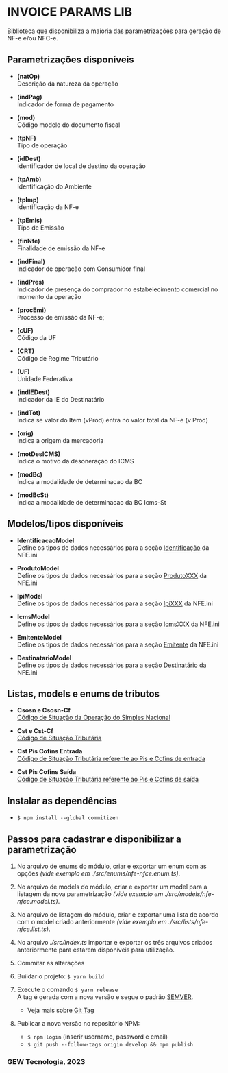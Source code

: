 # INVOICE PARAMS LIB

Biblioteca que disponibiliza a maioria das parametrizações para geração de NF-e e/ou NFC-e.

## Parametrizações disponíveis

- **(natOp)**  
  Descrição da natureza da operação

- **(indPag)**  
  Indicador de forma de pagamento

- **(mod)**  
  Código modelo do documento fiscal

- **(tpNF)**  
  Tipo de operação

- **(idDest)**  
  Identificador de local de destino da operação

- **(tpAmb)**  
  Identificação do Ambiente

- **(tpImp)**  
  Identificação da NF-e

- **(tpEmis)**  
  Tipo de Emissão

- **(finNfe)**  
  Finalidade de emissão da NF-e

- **(indFinal)**  
  Indicador de operação com Consumidor final

- **(indPres)**  
  Indicador de presença do comprador no estabelecimento comercial no momento da operação

- **(procEmi)**  
  Processo de emissão da NF-e;

- **(cUF)**  
  Código da UF

- **(CRT)**  
  Código de Regime Tributário

- **(UF)**  
  Unidade Federativa

- **(indIEDest)**  
  Indicador da IE do Destinatário

- **(indTot)**  
  Indica se valor do Item (vProd) entra no valor total da NF-e (v Prod)

- **(orig)**  
  Indica a origem da mercadoria

- **(motDesICMS)**  
  Indica o motivo da desoneração do ICMS

- **(modBc)**  
  Indica a modalidade de determinacao da BC

- **(modBcSt)**  
  Indica a modalidade de determinacao da BC Icms-St

## Modelos/tipos disponíveis

- **IdentificacaoModel**  
  Define os tipos de dados necessários para a seção [Identificação](./src/models/identificacao.model.ts) da NFE.ini

- **ProdutoModel**  
  Define os tipos de dados necessários para a seção [ProdutoXXX](./src/models/produto.model.ts) da NFE.ini

- **IpiModel**  
  Define os tipos de dados necessários para a seção [IpiXXX](./src/models/ipi.model.ts) da NFE.ini

- **IcmsModel**  
  Define os tipos de dados necessários para a seção [IcmsXXX](./src/models/icms.model.ts) da NFE.ini

- **EmitenteModel**  
  Define os tipos de dados necessários para a seção [Emitente](./src/models/emitente.model.ts) da NFE.ini

- **DestinatarioModel**  
  Define os tipos de dados necessários para a seção [Destinatário](./src/models/destinatario.model.ts) da NFE.ini

## Listas, models e enums de tributos

- **Csosn e Csosn-Cf**  
  [Código de Situação da Operação do Simples Nacional](./src/lists/csosn-csosncf.list.ts)

- **Cst e Cst-Cf**  
  [Código de Situação Tributária](./src/lists/cst-cstcf.list.ts)

- **Cst Pis Cofins Entrada**  
  [Código de Situação Tributária referente ao Pis e Cofins de entrada](./src/lists/cst-pis-cofins-entrada.list.ts)

- **Cst Pis Cofins Saída**  
  [Código de Situação Tributária referente ao Pis e Cofins de saída](./src/lists/cst-pis-cofins-saida.list.ts)

## Instalar as dependências

- `$ npm install --global commitizen`

## Passos para cadastrar e disponibilizar a parametrização

1.  No arquivo de enums do módulo, criar e exportar um enum com as opções _(vide exemplo em ./src/enums/nfe-nfce.enum.ts)_.

2.  No arquivo de models do módulo, criar e exportar um model para a listagem da nova parametrização _(vide exemplo em ./src/models/nfe-nfce.model.ts)_.

3.  No arquivo de listagem do módulo, criar e exportar uma lista de acordo com o model criado anteriormente _(vide exemplo em ./src/lists/nfe-nfce.list.ts)_.

4.  No arquivo _./src/index.ts_ importar e exportar os três arquivos criados anteriormente para estarem disponíveis para utilização.

5.  Commitar as alterações

6.  Buildar o projeto: `$ yarn build`

7.  Execute o comando `$ yarn release`  
    A tag é gerada com a nova versão e segue o padrão [SEMVER](https://semver.org/).

    - Veja mais sobre [Git Tag](https://git-scm.com/book/pt-br/v2/Fundamentos-de-Git-Criando-Tags/)

8.  Publicar a nova versão no repositório NPM:
    - `$ npm login` (inserir username, password e email)
    - `$ git push --follow-tags origin develop && npm publish`

### GEW Tecnologia, 2023
